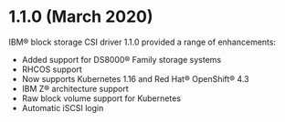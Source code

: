 # 1.1.0 (March 2020)

IBM® block storage CSI driver 1.1.0 provided a range of enhancements:

-   Added support for DS8000® Family storage systems
-   RHCOS support
-   Now supports Kubernetes 1.16 and Red Hat® OpenShift® 4.3
-   IBM Z® architecture support
-   Raw block volume support for Kubernetes
-   Automatic iSCSI login


